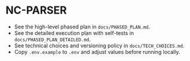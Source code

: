 # NC-PARSER

- See the high-level phased plan in `docs/PHASED_PLAN.md`.
- See the detailed execution plan with self-tests in `docs/PHASED_PLAN_DETAILED.md`.
- See technical choices and versioning policy in `docs/TECH_CHOICES.md`.
- Copy `.env.example` to `.env` and adjust values before running locally.